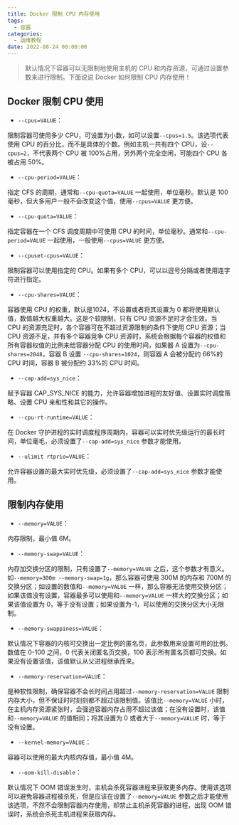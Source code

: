```yaml
---
title: Docker 限制 CPU 内存使用
tags:
  - 容器
categories:
  - 运维教程
date: 2022-08-24 00:00:00
---
```


> 默认情况下容器可以无限制地使用主机的 CPU 和内存资源，可通过设置参数来进行限制。下面说说 Docker 如何限制 CPU 内存使用！

<!-- more -->

## Docker 限制 CPU 使用

* `--cpus=VALUE`：

限制容器可使用多少 CPU，可设置为小数，如可以设置`--cpus=1.5`。该选项代表使用 CPU 的百分比，而不是具体的个数。例如主机一共有四个 CPU，设`--cpus=2`，不代表两个 CPU 被 100%占用，另外两个完全空闲，可能四个 CPU 各被占用 50%。

* `--cpu-period=VALUE`：

指定 CFS 的周期，通常和`--cpu-quota=VALUE` 一起使用，单位毫秒。默认是 100 毫秒，但大多用户一般不会改变这个值，使用`--cpus=VALUE` 更方便。

* `--cpu-quota=VALUE`：

指定容器在一个 CFS 调度周期中可使用 CPU 的时间，单位毫秒。通常和`--cpu-period=VALUE` 一起使用，一般使用`--cpus=VALUE` 更方便。

* `--cpuset-cpus=VALUE`：

限制容器可以使用指定的 CPU。如果有多个 CPU，可以以逗号分隔或者使用连字符进行指定。

* `--cpu-shares=VALUE`：

容器使用 CPU 的权重，默认是1024，不设置或者将其设置为 0 都将使用默认值，数值越大权重越大。这是个软限制，只有 CPU 资源不足时才会生效。当 CPU 的资源充足时，各个容器可在不超过资源限制的条件下使用 CPU 资源；当 CPU 资源不足，并有多个容器竞争 CPU 资源时，系统会根据每个容器的权值和所有容器权值的比例来给容器分配 CPU 的使用时间，如果器 A 设置为`--cpu-shares=2048`，容器 B 设置 `--cpu-shares=1024`，则容器 A 会被分配约 66%的 CPU 时间，容器 B 被分配约 33%的 CPU 时间。

* `--cap-add=sys_nice`：

赋予容器 CAP_SYS_NICE 的能力，允许容器增加进程的友好值、设置实时调度策略、设置 CPU 亲和性和其它的操作。

* `--cpu-rt-runtime=VALUE`：

在 Docker 守护进程的实时调度程序周期内，容器可以实时优先级运行的最长时间，单位毫毛，必须设置了`--cap-add=sys_nice` 参数才能使用。

* `--ulimit rtprio=VALUE`：

允许容器设置的最大实时优先级，必须设置了`--cap-add=sys_nice` 参数才能使用。

## 限制内存使用


* `--memory=VALUE`：

内存限制，最小值 6M。

* `--memory-swap=VALUE`：

内存加交换分区的限制，只有设置了`--memory=VALUE` 之后，这个参数才有意义。如`--memory=300m --memory-swap=1g`，那么容器可使用 300M 的内存和 700M 的交换分区；如设置的数值和`--memory=VALUE` 一样，那么容器无法使用交换分区；如果该值没有设置，容器最多可以使用和`--memory=VALUE` 一样大的交换分区；如果该值设置为 0，等于没有设置；如果设置为-1，可以使用的交换分区大小无限制。

* `--memory-swappiness=VALUE`：

默认情况下容器的内核可交换出一定比例的匿名页，此参数用来设置可用的比例。数值在 0-100 之间，0 代表关闭匿名页交换，100 表示所有匿名页都可交换。如果没有设置该值，该值默认从父进程继承而来。

* `--memory-reservation=VALUE`：

是种软性限制，确保容器不会长时间占用超过`--memory-reservation=VALUE` 限制内存大小，但不保证时时刻刻都不超过该限制值。该值比`--memory=VALUE` 小时，在主机内存资源紧张时，会强迫容器内存占用不超过该值；在没有设置时，该值和`--memory=VALUE` 的值相同；将其设置为 0 或者大于`--memory=VALUE` 时，等于没有设置。

* `--kernel-memory=VALUE`：

容器可以使用的最大内核内存值，最小值 4M。

* `--oom-kill-disable`：

默认情况下 OOM 错误发生时，主机会杀死容器进程来获取更多内存。使用该选项可以避免容器进程被杀死，但是应该在设置了`--memory=VALUE` 参数之后才能使用该选项，不然不会限制容器内存使用，却禁止主机杀死容器的进程，出现 OOM 错误时，系统会杀死主机进程来获取内存。